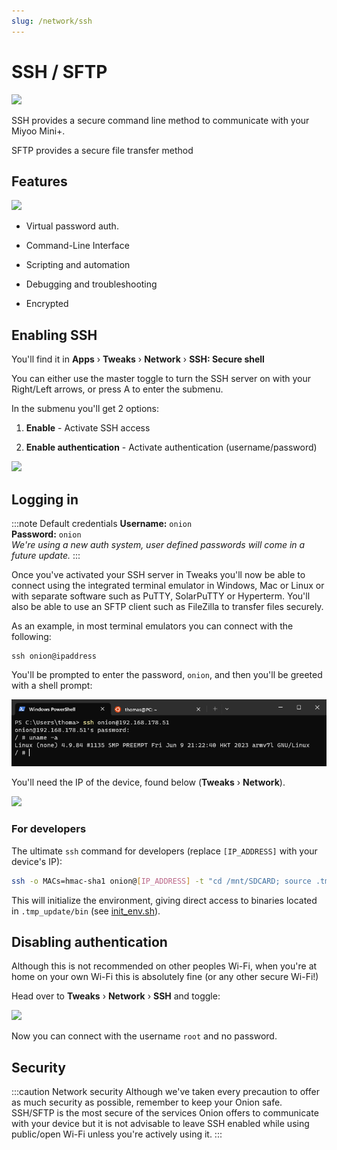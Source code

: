 ```yaml
---
slug: /network/ssh
---
```



# SSH / SFTP

*![](https://github.com/OnionUI/Onion/assets/47260768/903ea3ab-00fb-4c01-857a-ca5b5ae24f08)*

SSH provides a secure command line method to communicate with your Miyoo Mini+.

SFTP provides a secure file transfer method


## Features

*![](https://github.com/OnionUI/Onion/assets/47260768/64e1bf60-3670-4e84-b0f8-89f3575cc378)*

- Virtual password auth. 

- Command-Line Interface

- Scripting and automation

- Debugging and troubleshooting

- Encrypted


## Enabling SSH

You'll find it in **Apps** › **Tweaks** › **Network** › **SSH: Secure shell** 

You can either use the master toggle to turn the SSH server on with your Right/Left arrows, or press A to enter the submenu.

In the submenu you'll get 2 options:

1. **Enable** - Activate SSH access

2. **Enable authentication** - Activate authentication (username/password)

![](https://github.com/OnionUI/Onion/assets/47260768/f309e712-2027-4356-b6d2-7e43ace312f5)


## Logging in

:::note Default credentials
**Username:** `onion`  
**Password:** `onion`  
*We're using a new auth system, user defined passwords will come in a future update.*
:::

Once you've activated your SSH server in Tweaks you'll now be able to connect using the integrated terminal emulator in Windows, Mac or Linux or with separate software such as PuTTY, SolarPuTTY or Hyperterm. You'll also be able to use an SFTP client such as FileZilla to transfer files securely.

As an example, in most terminal emulators you can connect with the following:

```
ssh onion@ipaddress
```
You'll be prompted to enter the password, `onion`, and then you'll be greeted with a shell prompt:

![](./assets/terminal-ssh.png)

You'll need the IP of the device, found below (**Tweaks** › **Network**).

![](https://github.com/OnionUI/Onion/assets/47260768/b7d5bc34-4032-4f38-81a4-79e069cfd2ac)


### For developers

The ultimate `ssh` command for developers (replace `[IP_ADDRESS]` with your device's IP):

```sh
ssh -o MACs=hmac-sha1 onion@[IP_ADDRESS] -t "cd /mnt/SDCARD; source .tmp_update/script/init_env.sh; ash"
```

This will initialize the environment, giving direct access to binaries located in `.tmp_update/bin` (see [init_env.sh](https://github.com/OnionUI/Onion/blob/main/static/build/.tmp_update/script/init_env.sh)).


## Disabling authentication

Although this is not recommended on other peoples Wi-Fi, when you're at home on your own Wi-Fi this is absolutely fine (or any other secure Wi-Fi!)

Head over to **Tweaks** › **Network** › **SSH** and toggle:

![](https://github.com/OnionUI/Onion/assets/47260768/4ccc836b-08d6-44cb-8e5d-9f795be0c85f)

Now you can connect with the username `root` and no password.
## Security

:::caution Network security
Although we've taken every precaution to offer as much security as possible, remember to keep your Onion safe. SSH/SFTP is the most secure of the services Onion offers to communicate with your device but it is not advisable to leave SSH enabled while using public/open Wi-Fi unless you're actively using it.
:::
